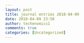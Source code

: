 ```yaml
---
layout: post
title: journal entries 2018-04-09
date: 2018-04-09 23:50
author: techenomics1
comments: true
categories: [Uncategorized]
---
```

